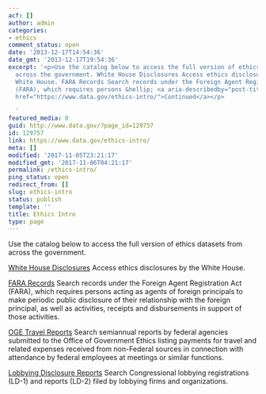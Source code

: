 ```yaml
---
acf: []
author: admin
categories:
- ethics
comment_status: open
date: '2013-12-17T14:54:36'
date_gmt: '2013-12-17T19:54:36'
excerpt: '<p>Use the catalog below to access the full version of ethics datasets from
  across the government. White House Disclosures Access ethics disclosures by the
  White House. FARA Records Search records under the Foreign Agent Registration Act
  (FARA), which requires persons &hellip; <a aria-describedby="post-title-129757"
  href="https://www.data.gov/ethics-intro/">Continued</a></p>

  '
featured_media: 0
guid: http://www.data.gov/?page_id=129757
id: 129757
link: https://www.data.gov/ethics-intro/
meta: []
modified: '2017-11-05T23:21:17'
modified_gmt: '2017-11-06T04:21:17'
permalink: /ethics-intro/
ping_status: open
redirect_from: []
slug: ethics-intro
status: publish
template: ''
title: Ethics Intro
type: page
---
```

Use the catalog below to access the full version of ethics datasets from across the government.


[White House Disclosures](https://www.whitehouse.gov/briefing-room/disclosures) Access ethics disclosures by the White House.


[FARA Records](http://www.fara.gov/search.html) Search records under the Foreign Agent Registration Act (FARA), which requires persons acting as agents of foreign principals to make periodic public disclosure of their relationship with the foreign principal, as well as activities, receipts and disbursements in support of those activities. 


[OGE Travel Reports](https://www2.oge.gov/Web/oge.nsf/Travel%20Reports?openview) Search semiannual reports by federal agencies submitted to the Office of Government Ethics listing payments for travel and related expenses received from non-Federal sources in connection with attendance by federal employees at meetings or similar functions. 


[Lobbying Disclosure Reports](http://soprweb.senate.gov/index.cfm?event=selectfields) Search Congressional lobbying registrations (LD-1) and reports (LD-2) filed by lobbying firms and organizations.


